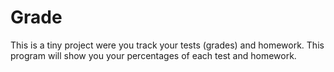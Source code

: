 # Grade 

This is a tiny project were you track your tests (grades) and homework. This program will show you your percentages of each test and homework.